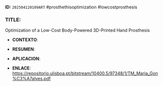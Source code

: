 **ID:** `202504120109ART`
#prosthethisoptimization
 #lowcostprosthesis
### TITLE:
Optimization of a Low-Cost Body-Powered 3D-Printed Hand
Prosthesis
- **CONTEXTO**: 
    
- **RESUMEN**: 
    
- **APLICACION**: 

- **ENLACE**: https://repositorio.ulisboa.pt/bitstream/10400.5/97348/1/TM_Maria_Gon%C3%A7alves.pdf